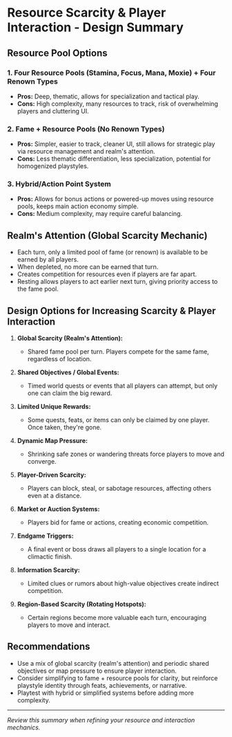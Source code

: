 # Resource Scarcity & Player Interaction - Design Summary

## Resource Pool Options

### 1. Four Resource Pools (Stamina, Focus, Mana, Moxie) + Four Renown Types
- **Pros:** Deep, thematic, allows for specialization and tactical play.
- **Cons:** High complexity, many resources to track, risk of overwhelming players and cluttering UI.

### 2. Fame + Resource Pools (No Renown Types)
- **Pros:** Simpler, easier to track, cleaner UI, still allows for strategic play via resource management and realm's attention.
- **Cons:** Less thematic differentiation, less specialization, potential for homogenized playstyles.

### 3. Hybrid/Action Point System
- **Pros:** Allows for bonus actions or powered-up moves using resource pools, keeps main action economy simple.
- **Cons:** Medium complexity, may require careful balancing.

## Realm's Attention (Global Scarcity Mechanic)
- Each turn, only a limited pool of fame (or renown) is available to be earned by all players.
- When depleted, no more can be earned that turn.
- Creates competition for resources even if players are far apart.
- Resting allows players to act earlier next turn, giving priority access to the fame pool.

## Design Options for Increasing Scarcity & Player Interaction

1. **Global Scarcity (Realm's Attention):**
   - Shared fame pool per turn. Players compete for the same fame, regardless of location.

2. **Shared Objectives / Global Events:**
   - Timed world quests or events that all players can attempt, but only one can claim the big reward.

3. **Limited Unique Rewards:**
   - Some quests, feats, or items can only be claimed by one player. Once taken, they're gone.

4. **Dynamic Map Pressure:**
   - Shrinking safe zones or wandering threats force players to move and converge.

5. **Player-Driven Scarcity:**
   - Players can block, steal, or sabotage resources, affecting others even at a distance.

6. **Market or Auction Systems:**
   - Players bid for fame or actions, creating economic competition.

7. **Endgame Triggers:**
   - A final event or boss draws all players to a single location for a climactic finish.

8. **Information Scarcity:**
   - Limited clues or rumors about high-value objectives create indirect competition.

9. **Region-Based Scarcity (Rotating Hotspots):**
   - Certain regions become more valuable each turn, encouraging players to move and interact.

## Recommendations
- Use a mix of global scarcity (realm's attention) and periodic shared objectives or map pressure to ensure player interaction.
- Consider simplifying to fame + resource pools for clarity, but reinforce playstyle identity through feats, achievements, or narrative.
- Playtest with hybrid or simplified systems before adding more complexity.

---

*Review this summary when refining your resource and interaction mechanics.* 